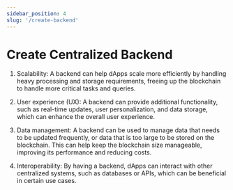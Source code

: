```yaml
---
sidebar_position: 4
slug: '/create-backend'
---
```


# Create Centralized Backend

1. Scalability: A backend can help dApps scale more efficiently by handling heavy processing and storage requirements, freeing up the blockchain to handle more critical tasks and queries.

2. User experience (UX): A backend can provide additional functionality, such as real-time updates, user personalization, and data storage, which can enhance the overall user experience.

3. Data management: A backend can be used to manage data that needs to be updated frequently, or data that is too large to be stored on the blockchain. This can help keep the blockchain size manageable, improving its performance and reducing costs.

4. Interoperability: By having a backend, dApps can interact with other centralized systems, such as databases or APIs, which can be beneficial in certain use cases.

